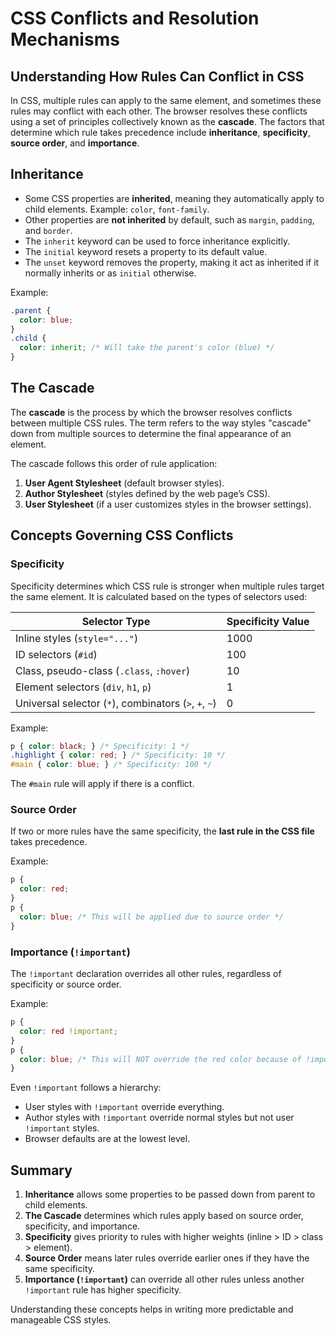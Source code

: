 # CSS Conflicts and Resolution Mechanisms

## Understanding How Rules Can Conflict in CSS

In CSS, multiple rules can apply to the same element, and sometimes these rules may conflict with each other. The browser resolves these conflicts using a set of principles collectively known as the **cascade**. The factors that determine which rule takes precedence include **inheritance**, **specificity**, **source order**, and **importance**.

## Inheritance

- Some CSS properties are **inherited**, meaning they automatically apply to child elements. Example: `color`, `font-family`.
- Other properties are **not inherited** by default, such as `margin`, `padding`, and `border`.
- The `inherit` keyword can be used to force inheritance explicitly.
- The `initial` keyword resets a property to its default value.
- The `unset` keyword removes the property, making it act as inherited if it normally inherits or as `initial` otherwise.

Example:
```css
.parent {
  color: blue;
}
.child {
  color: inherit; /* Will take the parent's color (blue) */
}
```

## The Cascade

The **cascade** is the process by which the browser resolves conflicts between multiple CSS rules. The term refers to the way styles "cascade" down from multiple sources to determine the final appearance of an element.

The cascade follows this order of rule application:
1. **User Agent Stylesheet** (default browser styles).
2. **Author Stylesheet** (styles defined by the web page’s CSS).
3. **User Stylesheet** (if a user customizes styles in the browser settings).

## Concepts Governing CSS Conflicts

### Specificity

Specificity determines which CSS rule is stronger when multiple rules target the same element. It is calculated based on the types of selectors used:

| Selector Type      | Specificity Value |
|--------------------|------------------|
| Inline styles (`style="..."`) | 1000 |
| ID selectors (`#id`) | 100 |
| Class, pseudo-class (`.class`, `:hover`) | 10 |
| Element selectors (`div`, `h1`, `p`) | 1 |
| Universal selector (`*`), combinators (`>`, `+`, `~`) | 0 |

Example:
```css
p { color: black; } /* Specificity: 1 */
.highlight { color: red; } /* Specificity: 10 */
#main { color: blue; } /* Specificity: 100 */
```
The `#main` rule will apply if there is a conflict.

### Source Order

If two or more rules have the same specificity, the **last rule in the CSS file** takes precedence.

Example:
```css
p {
  color: red;
}
p {
  color: blue; /* This will be applied due to source order */
}
```

### Importance (`!important`)

The `!important` declaration overrides all other rules, regardless of specificity or source order.

Example:
```css
p {
  color: red !important;
}
p {
  color: blue; /* This will NOT override the red color because of !important */
}
```

Even `!important` follows a hierarchy:
- User styles with `!important` override everything.
- Author styles with `!important` override normal styles but not user `!important` styles.
- Browser defaults are at the lowest level.

## Summary

1. **Inheritance** allows some properties to be passed down from parent to child elements.
2. **The Cascade** determines which rules apply based on source order, specificity, and importance.
3. **Specificity** gives priority to rules with higher weights (inline > ID > class > element).
4. **Source Order** means later rules override earlier ones if they have the same specificity.
5. **Importance (`!important`)** can override all other rules unless another `!important` rule has higher specificity.

Understanding these concepts helps in writing more predictable and manageable CSS styles.

